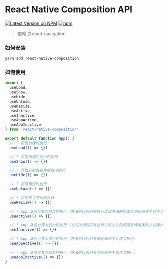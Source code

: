# React Native Composition API

[![Latest Version on NPM](https://img.shields.io/npm/v/react-native-composition.svg?style=flat-square)](https://npmjs.com/package/react-native-composition)
[![npm](https://img.shields.io/npm/dt/react-native-composition.svg?style=flat-square)](https://www.npmjs.com/package/react-native-composition)

> 依赖 @react-navigation

### 如何安装

``` sh
yarn add react-native-composition
```

### 如何使用

``` js
import {
  useLoad,
  useShow,
  useHide,
  useUnload,
  useResize,
  useActive,
  useInactive,
  useAppActive,
  useAppInactive,
} from 'react-native-composition';

export default function App() {
  // ? 页面创建时执行
  useLoad(() => {})

  // ? 页面出现在前台时执行
  useShow(() => {})

  // ? 页面从前台变为后台时执行
  useHide(() => {})

  // ? 页面销毁时执行
  useUnload(() => {})

  // ? 页面尺寸变化时执行
  useResize(() => {})

  // ? App 从后台变为前台时执行（方法执行后只有执行过该方法的页面且满足条件才会再次执行）
  useActive(() => {})

  // ? App 从前台变为后台时执行（方法执行后只有执行过该方法的页面且满足条件才会再次执行）
  useInactive(() => {})

  // ? App 从后台变为前台时执行（方法执行后只有满足条件才会再次执行）
  useAppActive(() => {})

  // ? App 从前台变为后台时执行（方法执行后只有满足条件才会再次执行）
  useAppInactive(() => {})
}
```
